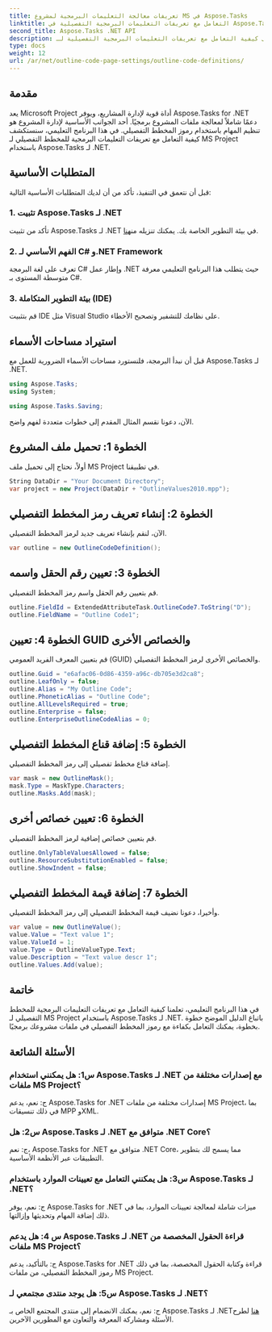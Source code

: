 ```yaml
---
title: تعريفات معالجة التعليمات البرمجية لمشروع MS في Aspose.Tasks
linktitle: التعامل مع تعريفات التعليمات البرمجية التفصيلية في Aspose.Tasks
second_title: Aspose.Tasks .NET API
description: تعرف على كيفية التعامل مع تعريفات التعليمات البرمجية التفصيلية لـ MS Project باستخدام Aspose.Tasks لـ .NET، مما يعمل على تمكين تطبيقات إدارة المشروعات لديك.
type: docs
weight: 12
url: /ar/net/outline-code-page-settings/outline-code-definitions/
---
```

## مقدمة
يعد Microsoft Project أداة قوية لإدارة المشاريع، ويوفر Aspose.Tasks for .NET دعمًا شاملاً لمعالجة ملفات المشروع برمجيًا. أحد الجوانب الأساسية لإدارة المشروع هو تنظيم المهام باستخدام رموز المخطط التفصيلي. في هذا البرنامج التعليمي، سنستكشف كيفية التعامل مع تعريفات التعليمات البرمجية للمخطط التفصيلي لـ MS Project باستخدام Aspose.Tasks لـ .NET.
## المتطلبات الأساسية
قبل أن نتعمق في التنفيذ، تأكد من أن لديك المتطلبات الأساسية التالية:
### 1. تثبيت Aspose.Tasks لـ .NET
 تأكد من تثبيت Aspose.Tasks لـ .NET في بيئة التطوير الخاصة بك. يمكنك تنزيله من[هنا](https://releases.aspose.com/tasks/net/).
### 2. الفهم الأساسي لـ C# و.NET Framework
تعرف على لغة البرمجة C# وإطار عمل .NET حيث يتطلب هذا البرنامج التعليمي معرفة متوسطة المستوى بـ C#.
### 3. بيئة التطوير المتكاملة (IDE)
قم بتثبيت IDE مثل Visual Studio على نظامك للتشفير وتصحيح الأخطاء.
## استيراد مساحات الأسماء
قبل أن نبدأ البرمجة، فلنستورد مساحات الأسماء الضرورية للعمل مع Aspose.Tasks لـ .NET.
```csharp
using Aspose.Tasks;
using System;

using Aspose.Tasks.Saving;
```
الآن، دعونا نقسم المثال المقدم إلى خطوات متعددة لفهم واضح.
## الخطوة 1: تحميل ملف المشروع
أولاً، نحتاج إلى تحميل ملف MS Project في تطبيقنا.
```csharp
String DataDir = "Your Document Directory";
var project = new Project(DataDir + "OutlineValues2010.mpp");
```
## الخطوة 2: إنشاء تعريف رمز المخطط التفصيلي
الآن، لنقم بإنشاء تعريف جديد لرمز المخطط التفصيلي.
```csharp
var outline = new OutlineCodeDefinition();
```
## الخطوة 3: تعيين رقم الحقل واسمه
قم بتعيين رقم الحقل واسم رمز المخطط التفصيلي.
```csharp
outline.FieldId = ExtendedAttributeTask.OutlineCode7.ToString("D");
outline.FieldName = "Outline Code1";
```
## الخطوة 4: تعيين GUID والخصائص الأخرى
قم بتعيين المعرف الفريد العمومي (GUID) والخصائص الأخرى لرمز المخطط التفصيلي.
```csharp
outline.Guid = "e6afac06-0d86-4359-a96c-db705e3d2ca8";
outline.LeafOnly = false;
outline.Alias = "My Outline Code";
outline.PhoneticAlias = "Outline Code";
outline.AllLevelsRequired = true;
outline.Enterprise = false;
outline.EnterpriseOutlineCodeAlias = 0;
```
## الخطوة 5: إضافة قناع المخطط التفصيلي
إضافة قناع مخطط تفصيلي إلى رمز المخطط التفصيلي.
```csharp
var mask = new OutlineMask();
mask.Type = MaskType.Characters;
outline.Masks.Add(mask);
```
## الخطوة 6: تعيين خصائص أخرى
قم بتعيين خصائص إضافية لرمز المخطط التفصيلي.
```csharp
outline.OnlyTableValuesAllowed = false;
outline.ResourceSubstitutionEnabled = false;
outline.ShowIndent = false;
```
## الخطوة 7: إضافة قيمة المخطط التفصيلي
وأخيرا، دعونا نضيف قيمة المخطط التفصيلي إلى رمز المخطط التفصيلي.
```csharp
var value = new OutlineValue();
value.Value = "Text value 1";
value.ValueId = 1;
value.Type = OutlineValueType.Text;
value.Description = "Text value descr 1";
outline.Values.Add(value);
```
## خاتمة
في هذا البرنامج التعليمي، تعلمنا كيفية التعامل مع تعريفات التعليمات البرمجية للمخطط التفصيلي لـ MS Project باستخدام Aspose.Tasks لـ .NET. باتباع الدليل الموضح خطوة بخطوة، يمكنك التعامل بكفاءة مع رموز المخطط التفصيلي في ملفات مشروعك برمجيًا.
## الأسئلة الشائعة
### س1: هل يمكنني استخدام Aspose.Tasks لـ .NET مع إصدارات مختلفة من ملفات MS Project؟
ج: نعم، يدعم Aspose.Tasks for .NET إصدارات مختلفة من ملفات MS Project، بما في ذلك تنسيقات MPP وXML.
### س2: هل Aspose.Tasks لـ .NET متوافق مع .NET Core؟
ج: نعم، Aspose.Tasks for .NET متوافق مع .NET Core، مما يسمح لك بتطوير التطبيقات عبر الأنظمة الأساسية.
### س3: هل يمكنني التعامل مع تعيينات الموارد باستخدام Aspose.Tasks لـ .NET؟
ج: نعم، يوفر Aspose.Tasks for .NET ميزات شاملة لمعالجة تعيينات الموارد، بما في ذلك إضافة المهام وتحديثها وإزالتها.
### س 4: هل يدعم Aspose.Tasks لـ .NET قراءة الحقول المخصصة من ملفات MS Project؟
ج: بالتأكيد، يدعم Aspose.Tasks for .NET قراءة وكتابة الحقول المخصصة، بما في ذلك رموز المخطط التفصيلي، من ملفات MS Project.
### س5: هل يوجد منتدى مجتمعي لـ Aspose.Tasks لـ .NET؟
 ج: نعم، يمكنك الانضمام إلى منتدى المجتمع الخاص بـ Aspose.Tasks لـ .NET[هنا](https://forum.aspose.com/c/tasks/15) لطرح الأسئلة ومشاركة المعرفة والتعاون مع المطورين الآخرين.